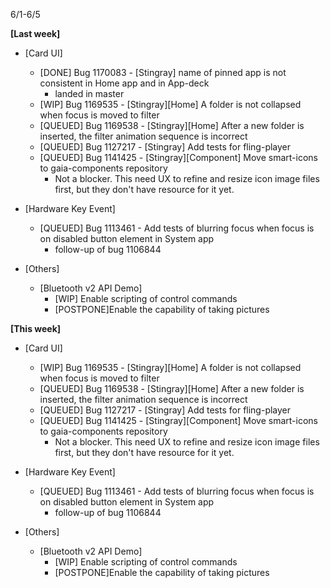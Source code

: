 6/1-6/5

**[Last week]**
* [Card UI]
  * [DONE] Bug 1170083 - [Stingray] name of pinned app is not consistent in Home app and in App-deck
    - landed in master
  * [WIP] Bug 1169535 - [Stingray][Home] A folder is not collapsed when focus is moved to filter
  * [QUEUED] Bug 1169538 - [Stingray][Home] After a new folder is inserted, the filter animation sequence is incorrect
  * [QUEUED] Bug 1127217 - [Stingray] Add tests for fling-player
  * [QUEUED] Bug 1141425 - [Stingray][Component] Move smart-icons to gaia-components repository
    - Not a blocker. This need UX to refine and resize icon image files first, but they don't have resource for it yet.

* [Hardware Key Event]
  * [QUEUED] Bug 1113461 - Add tests of blurring focus when focus is on disabled button element in System app
    - follow-up of bug 1106844

* [Others]
  * [Bluetooth v2 API Demo] 
    - [WIP] Enable scripting of control commands
    - [POSTPONE]Enable the capability of taking pictures

**[This week]**
* [Card UI]
  * [WIP] Bug 1169535 - [Stingray][Home] A folder is not collapsed when focus is moved to filter
  * [QUEUED] Bug 1169538 - [Stingray][Home] After a new folder is inserted, the filter animation sequence is incorrect
  * [QUEUED] Bug 1127217 - [Stingray] Add tests for fling-player
  * [QUEUED] Bug 1141425 - [Stingray][Component] Move smart-icons to gaia-components repository
    - Not a blocker. This need UX to refine and resize icon image files first, but they don't have resource for it yet.

* [Hardware Key Event]
  * [QUEUED] Bug 1113461 - Add tests of blurring focus when focus is on disabled button element in System app
    - follow-up of bug 1106844

* [Others]
  * [Bluetooth v2 API Demo] 
    - [WIP] Enable scripting of control commands
    - [POSTPONE]Enable the capability of taking pictures